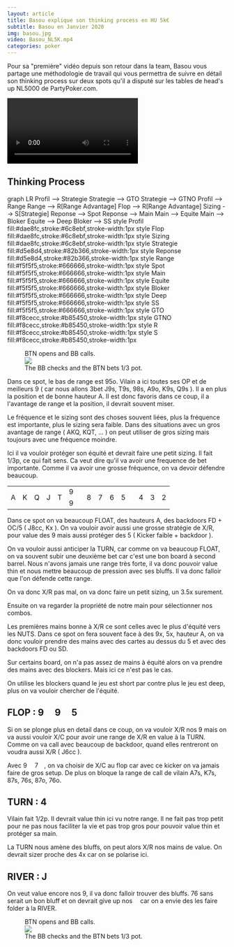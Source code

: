 ```yaml
---
layout: article
title: Basou explique son thinking process en HU 5k€
subtitle: Basou en Janvier 2020
img: basou.jpg
video: Basou_NL5K.mp4
categories: poker
---
```


<div class="body">
  
  <p>Pour sa "première" vidéo depuis son retour dans la team, Basou vous partage une méthodologie de travail qui vous permettra de suivre en détail son thinking process sur deux spots qu'il a disputé sur les tables de head's up NL5000 de PartyPoker.com.</p>
  
  <div class="video">
    <video id="player" controls>
        <source src="http://videos.poker-academie.com/videos/{{ page.video }}" type="video/mp4">
    </video>
  </div>
  
  <h2>Thinking Process</h2>
  
  <div class="mermaid">
    graph LR
      Profil --> Strategie
      Strategie --> GTO
      Strategie --> GTNO
      Profil --> Range
      Range --> R[Range Advantage]
      Flop --> R[Range Advantage]
      Sizing --> S[Strategie]
      Reponse --> Spot
      Reponse --> Main
      Main --> Equite
      Main --> Bloker
      Equite --> Deep
      Bloker --> SS
      style Profil fill:#dae8fc,stroke:#6c8ebf,stroke-width:1px
      style Flop fill:#dae8fc,stroke:#6c8ebf,stroke-width:1px
      style Sizing fill:#dae8fc,stroke:#6c8ebf,stroke-width:1px
      style Strategie fill:#d5e8d4,stroke:#82b366,stroke-width:1px
      style Reponse fill:#d5e8d4,stroke:#82b366,stroke-width:1px
      style Range fill:#f5f5f5,stroke:#666666,stroke-width:1px
      style Spot fill:#f5f5f5,stroke:#666666,stroke-width:1px
      style Main fill:#f5f5f5,stroke:#666666,stroke-width:1px
      style Equite fill:#f5f5f5,stroke:#666666,stroke-width:1px
      style Bloker fill:#f5f5f5,stroke:#666666,stroke-width:1px
      style Deep fill:#f5f5f5,stroke:#666666,stroke-width:1px
      style SS fill:#f5f5f5,stroke:#666666,stroke-width:1px
      style GTO fill:#f8cecc,stroke:#b85450,stroke-width:1px
      style GTNO fill:#f8cecc,stroke:#b85450,stroke-width:1px
      style R fill:#f8cecc,stroke:#b85450,stroke-width:1px
      style S fill:#f8cecc,stroke:#b85450,stroke-width:1px
  </div>
  
  <figure class="image-center">
    <figcaption>
      BTN opens and BB calls.
    </figcaption>
    <img src="/blog/img/2020-01-23-1.png">
    <figcaption>
      The BB checks and the BTN bets 1/3 pot.
    </figcaption>
  </figure>

  
  <p>Dans ce spot, le bas de range est 95o. Vilain a ici toutes ses OP et de meilleurs 9 ( car nous allons 3bet J9s, T9s, 98s, A9o, K9s, Q9s ). Il a en plus la position et de bonne hauteur A. Il est donc favoris dans ce coup, il a l'avantage de range et la position, il devrait souvent miser.</p>

  <p><span>Le fréquence et le sizing sont des choses souvent liées, plus la fréquence est importante, plus le sizing sera faible.</span> Dans des situations avec un gros avantage de range ( AKQ, KQT, ... ) on peut utiliser de gros sizing mais toujours avec une fréquence moindre.</p>
  
  <p>Ici il va vouloir protéger son équité et devrait faire une petit sizing. Il fait 1/3p, ce qui fait sens. Ca veut dire qu'il va avoir une frequence de bet importante. Comme il va avoir une grosse fréquence, on va devoir défendre beaucoup.</p>
  
  <table class="board">
    <tbody>
      <tr>
        <td rowspan="2">A</td>
        <td rowspan="2">K</td>
        <td rowspan="2">Q</td>
        <td class="basel ingame" rowspan="2">J</td>
        <td class="ingame" rowspan="2">T</td>
        <td class="flop top">9 <img src="https://github.githubassets.com/images/icons/emoji/unicode/2663.png?v8" style="width: 10px;"></td>
        <td class="ingame" rowspan="2">8</td>
        <td class="ingame" rowspan="2">7</td>
        <td class="ingame" rowspan="2">6</td>
        <td class="flop ingame" rowspan="2">5 <img src="https://github.githubassets.com/images/icons/emoji/unicode/1f537.png?v8" style="width: 10px;"></td>
        <td class="ingame" rowspan="2">4</td>
        <td class="baser ingame" rowspan="2">3</td>
        <td rowspan="2">2</td>
      </tr>
      <tr>
        <td class="flop down">9 <img src="https://github.githubassets.com/images/icons/emoji/unicode/2764.png?v8" style="width: 10px;"></td>
      </tr>
    </tbody>
  </table>  
  
  <p>Dans ce spot on va beaucoup FLOAT, des hauteurs A, des backdoors FD + OC/5 ( J8cc, Kx ). On va vouloir avoir aussi une grosse stratégie de X/R, pour value des 9 mais aussi protéger des 5 ( Kicker faible + backdoor ).</p>
  
  <p>On va vouloir aussi anticiper la TURN, car comme on va beaucoup FLOAT, on va souvent subir une deuxième bet car c'est une bon board à second barrel. Nous n'avons jamais une range très forte, il va donc pouvoir value thin et nous mettre beaucoup de pression avec ses bluffs. Il va donc falloir que l'on défende cette range.</p>
  
  <p>On va donc X/R pas mal, on va donc faire un petit sizing, un 3.5x surement.</p>
  
  <p>Ensuite on va regarder la <span>propriété de notre main</span> pour sélectionner nos combos.</p>
  
  <p>Les premières mains bonne à X/R ce sont celles avec le plus d'équité vers les NUTS. Dans ce spot on fera souvent face à des 9x, 5x, hauteur A, on va donc vouloir prendre des mains avec des cartes au dessus du 5 et avec des backdoors FD ou SD.</p>
  
  <p>Sur certains board, on n'a pas assez de mains à équité alors on va prendre des mains avec des blockers. Mais ici ce n'est pas le cas.</p>
  
  <p><span>On utilise les blockers quand le jeu est short par contre plus le jeu est deep, plus on va vouloir chercher de l'équité.</span></p>
  
  <h2>FLOP : 9 <img src="https://github.githubassets.com/images/icons/emoji/unicode/2663.png?v8" style="width: 15px;"> 9 <img src="https://github.githubassets.com/images/icons/emoji/unicode/2764.png?v8" style="width: 15px;"> 5 <img src="https://github.githubassets.com/images/icons/emoji/unicode/1f537.png?v8" style="width: 15px;"></h2>
  
  <p>Si on se plonge plus en detail dans ce coup, on va vouloir X/R nos 9 mais on va aussi vouloir X/C pour avoir une range de X/R en value à la TURN. Comme on va call avec beaucoup de backdoor, quand elles rentreront on voudra aussi X/R ( J6cc ).</p>
  
  <p>Avec 9 <img src="https://github.githubassets.com/images/icons/emoji/unicode/1f537.png?v8" style="width: 10px;">&nbsp;7 <img src="https://github.githubassets.com/images/icons/emoji/unicode/2764.png?v8" style="width: 10px;">, on va choisir de X/C au flop car avec ce kicker on va jamais faire de gros setup. De plus on bloque la range de call de vilain A7s, K7s, 87s, 76s, 87o, 76o.</p>
  
  <h2>TURN : 4 <img src="https://github.githubassets.com/images/icons/emoji/unicode/2663.png?v8" style="width: 15px;"></h2>
  
  <p>Vilain fait 1/2p. Il devrait value thin ici vu notre range. Il ne fait pas trop petit pour ne pas nous faciliter la vie et pas trop gros pour pouvoir value thin et protéger sa main.</p>
  
  <p>La TURN nous amène des bluffs, on peut alors X/R nos mains de value. On devrait sizer proche des 4x car on se polarise ici.</p>
  
  <h2>RIVER : J <img src="https://github.githubassets.com/images/icons/emoji/unicode/1f537.png?v8" style="width: 15px;"></h2>
  
  <p>On veut value encore nos 9, il va donc falloir trouver des bluffs. 76 sans <img src="https://github.githubassets.com/images/icons/emoji/unicode/2663.png?v8" style="width: 10px;"> serait un bon bluff et on devrait give up nos <img src="https://github.githubassets.com/images/icons/emoji/unicode/2663.png?v8" style="width: 10px;"> car on a envie des les faire folder à la RIVER.</p>
  
  <figure class="image-center">
    <figcaption>
      BTN opens and BB calls.
    </figcaption>
    <img src="/blog/img/2020-01-23-1.png">
    <figcaption>
      The BB checks and the BTN bets 1/3 pot.
    </figcaption>
  </figure>

</div>

<script>mermaid.initialize({startOnLoad:true});</script>
